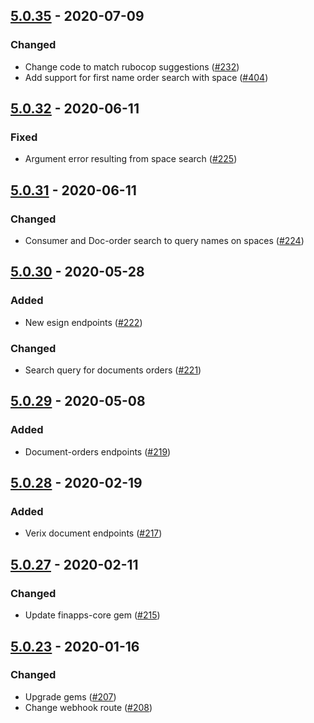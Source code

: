 ## [5.0.35] - 2020-07-09

### Changed
* Change code to match rubocop suggestions ([#232][i232])
* Add support for first name order search with space ([#404][i404])

[i232]: https://github.com/finapps/ruby-client/issues/232
[i404]: https://github.com/finapps/tenant-dashboard-react/issues/404

[5.0.35]: https://github.com/finapps/ruby-client/compare/5.0.34...5.0.35

## [5.0.32] - 2020-06-11

### Fixed
* Argument error resulting from space search ([#225][i225])

[i225]: https://github.com/finapps/ruby-client/issues/225

[5.0.32]: https://github.com/finapps/ruby-client/compare/5.0.31...5.0.32

## [5.0.31] - 2020-06-11

### Changed
* Consumer and Doc-order search to query names on spaces ([#224][i224])

[i224]: https://github.com/finapps/ruby-client/issues/224

[5.0.31]: https://github.com/finapps/ruby-client/compare/5.0.30...5.0.31

## [5.0.30] - 2020-05-28

### Added
* New esign endpoints ([#222][i222])

### Changed
* Search query for documents orders ([#221][i221])

[i221]: https://github.com/finapps/ruby-client/issues/221
[i222]: https://github.com/finapps/ruby-client/issues/222

[5.0.30]: https://github.com/finapps/ruby-client/compare/5.0.29...5.0.30

## [5.0.29] - 2020-05-08

### Added
* Document-orders endpoints ([#219][i219])

[i219]: https://github.com/finapps/ruby-client/issues/219

[5.0.29]: https://github.com/finapps/ruby-client/compare/5.0.28...5.0.29

## [5.0.28] - 2020-02-19

### Added
* Verix document endpoints ([#217][i217])

[i217]: https://github.com/finapps/ruby-client/issues/217

[5.0.28]: https://github.com/finapps/ruby-client/compare/5.0.27...5.0.28

## [5.0.27] - 2020-02-11

### Changed
* Update finapps-core gem ([#215][i215])

[i215]: https://github.com/finapps/ruby-client/issues/215

[5.0.27]: https://github.com/finapps/ruby-client/compare/5.0.26...5.0.27

## [5.0.23] - 2020-01-16

### Changed
* Upgrade gems ([#207][i207])
* Change webhook route ([#208][i209])

[i207]: https://github.com/finapps/ruby-client/issues/207
[i209]: https://github.com/finapps/ruby-client/issues/209

[5.0.23]: https://github.com/finapps/ruby-client/compare/5.0.22...5.0.23
